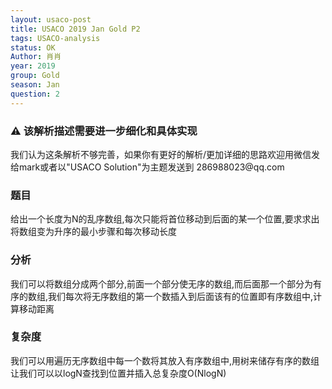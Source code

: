 ```yaml
---
layout: usaco-post
title: USACO 2019 Jan Gold P2
tags: USACO-analysis
status: OK
Author: 肖肖
year: 2019
group: Gold
season: Jan
question: 2
---
```

<div class="notification">
    <h3>⚠ 该解析描述需要进一步细化和具体实现</h3>
    我们认为这条解析不够完善，如果你有更好的解析/更加详细的思路欢迎用微信发给mark或者以"USACO Solution"为主题发送到 286988023@qq.com
</div>

### 题目

给出一个长度为N的乱序数组,每次只能将首位移动到后面的某一个位置,要求求出将数组变为升序的最小步骤和每次移动长度

### 分析

我们可以将数组分成两个部分,前面一个部分使无序的数组,而后面那一个部分为有序的数组,我们每次将无序数组的第一个数插入到后面该有的位置即有序数组中,计算移动距离

### 复杂度

我们可以用遍历无序数组中每一个数将其放入有序数组中,用树来储存有序的数组让我们可以以logN查找到位置并插入总复杂度O(NlogN)
